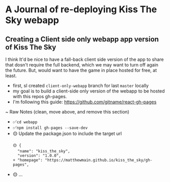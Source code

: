 # A Journal of re-deploying Kiss The Sky webapp

## Creating a Client side only webapp app version of Kiss The Sky
I think It'd be nice to have a fall-back client side version of the app to share that dosn't require the full backend, which we may want to turn off again the future. But, would want to have the game in place hosted for free, at least. 
- first, sI created `client-only-webapp` branch for last `master` locally
- my goal is to build a client-side only version of the webapp to be hosted with this repos gh-pages.
- I'm following this guide: https://github.com/gitname/react-gh-pages


~ Raw Notes (clean, move above, and remove this section)
- ✅`cd webapp`
- ✅`npm install gh-pages --save-dev`
- 🟡 Update the package.json to include the target url
  ```
  🟡 {
    "name": "kiss_the_sky",
    "version": "1.0.0",
  + "homepage": "https://matthewmain.github.io/kiss_the_sky/gh-pages",
  ```
- 🟡 ...